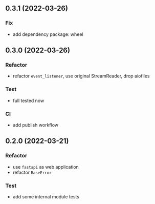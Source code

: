 ## 0.3.1  (2022-03-26)

### Fix
- add dependency package: wheel

## 0.3.0  (2022-03-26)

### Refactor
- refactor `event_listener`, use original StreamReader, drop aiofiles

### Test
- full tested now

### CI
- add publish workflow

## 0.2.0  (2022-03-21)

### Refactor
- use `fastapi` as web application
- refactor `BaseError`

### Test
- add some internal module tests




